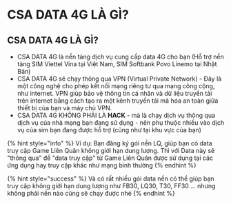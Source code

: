 # CSA DATA 4G LÀ GÌ?

## CSA DATA 4G LÀ GÌ?

* CSA DATA 4G là nền tảng dịch vụ cung cấp data 4G cho bạn (Hỗ trợ nền tảng SIM Viettel Vina tại Việt Nam, SIM Softbank Povo Linemo tại Nhật Bản)
* CSA DATA 4G sẽ chạy thông qua VPN (Virtual Private Network) - Đây là một công nghệ cho phép kết nối mạng riêng tư qua mạng công cộng, như internet. VPN giúp bảo vệ thông tin cá nhân và dữ liệu truyền tải trên internet bằng cách tạo ra một kênh truyền tải mã hóa an toàn giữa thiết bị của bạn và máy chủ VPN.
* CSA DATA 4G KHÔNG PHẢI LÀ **HACK** - mà là chạy dịch vụ thông qua dịch vụ của nhà mạng bạn đang sử dụng - nên phụ thuộc nhiều vào dịch vụ của sim bạn đang được hỗ trợ (cũng như tại khu vực của bạn)

{% hint style="info" %}
Ví dụ: Bạn đăng ký gói nền LQ, giúp bạn có data truy cập Game Liên Quân không giới hạn dung lượng. Thì với Data này sẽ "thông qua" để "data truy cập" từ Game Liên Quân được sử dụng tại các ứng dụng hay truy cập khác như mạng bình thường
{% endhint %}

{% hint style="success" %}
Và có rất nhiều gói data nền có thể giúp bạn truy cập không giới hạn dung lượng như FB30, LQ30, T30, FF30 ... nhưng không phải nền nào cũng sẽ chạy được nhé
{% endhint %}
